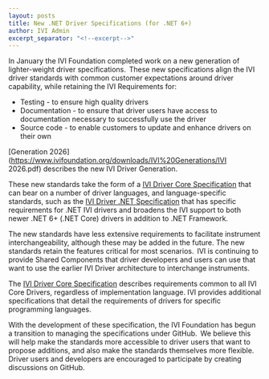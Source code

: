 ```yaml
---
layout: posts
title: New .NET Driver Specifications (for .NET 6+)
author: IVI Admin
excerpt_separator: "<!--excerpt-->"
---
```


In January the IVI Foundation completed work on a new generation of lighter-weight driver specifications.  These new specifications align the IVI driver standards with common customer expectations around driver capability, while retaining the IVI Requirements for:

- Testing - to ensure high quality drivers
- Documentation - to ensure that driver users have access to documentation necessary to successfully use the driver
- Source code - to enable customers to update and enhance drivers on their own

[Generation 2026](https://www.ivifoundation.org/downloads/IVI%20Generations/IVI 2026.pdf) describes the new IVI Driver Generation.

<!--excerpt-->

These new standards take the form of a [IVI Driver Core Specification](https://github.com/IviFoundation/IviDrivers/blob/main/IviDriverCore/1.0/Spec/IviDriverCore.md) that can bear on a number of driver languages, and language-specific standards, such as the [IVI Driver .NET Specification](https://github.com/IviFoundation/IviDrivers/blob/main/IviDriverNet/1.0/Spec/IviDriverNet.md) that has specific requirements for .NET IVI drivers and broadens the IVI support to both newer .NET 6+ (.NET Core) drivers in addition to .NET Framework.

The new standards have less extensive requirements to facilitate instrument interchangeability, although these may be added in the future.  The new standards retain the features critical for most scenarios.  IVI is continuing to provide Shared Components that driver developers and users can use that want to use the earlier IVI Driver architecture to interchange instruments.

The [IVI Driver Core Specification](https://github.com/IviFoundation/IviDrivers/blob/main/IviDriverCore/1.0/Spec/IviDriverCore.md) describes requirements common to all IVI Core Drivers, regardless of implementation language. IVI provides additional specifications that detail the requirements of drivers for specific programming languages.

With the development of these specification, the IVI Foundation has begun a transition to managing the specifications under GitHub.  We believe this will help make the standards more accessible to driver users that want to propose additions, and also make the standards themselves more flexible. Driver users and developers are encouraged to participate by creating discussions on GitHub.
